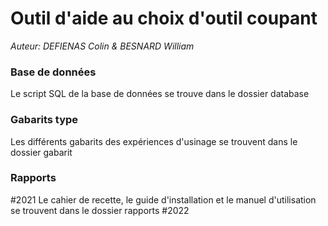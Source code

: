 # Outil d'aide au choix d'outil coupant 
<em> Auteur: DEFIENAS Colin & BESNARD William</em>

### Base de données
Le script SQL de la base de données se trouve dans le dossier database

### Gabarits type
Les différents gabarits des expériences d'usinage se trouvent dans le dossier gabarit

### Rapports
#2021
Le cahier de recette, le guide d'installation et le manuel d'utilisation se trouvent dans le dossier rapports
#2022
